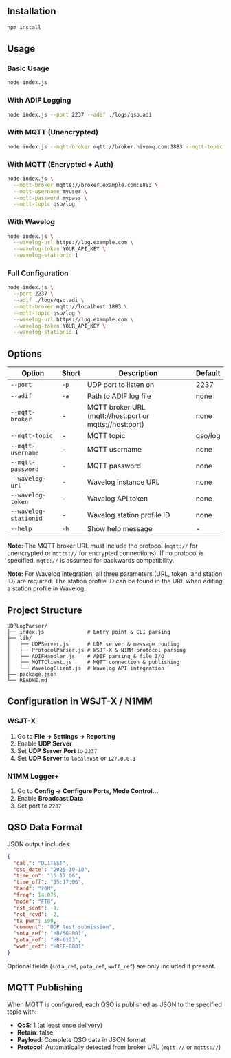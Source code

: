 ## Installation

```bash
npm install
```

## Usage

### Basic Usage

```bash
node index.js
```

### With ADIF Logging

```bash
node index.js --port 2237 --adif ./logs/qso.adi
```

### With MQTT (Unencrypted)

```bash
node index.js --mqtt-broker mqtt://broker.hivemq.com:1883 --mqtt-topic ham/qso
```

### With MQTT (Encrypted + Auth)

```bash
node index.js \
  --mqtt-broker mqtts://broker.example.com:8883 \
  --mqtt-username myuser \
  --mqtt-password mypass \
  --mqtt-topic qso/log
```

### With Wavelog

```bash
node index.js \
  --wavelog-url https://log.example.com \
  --wavelog-token YOUR_API_KEY \
  --wavelog-stationid 1
```

### Full Configuration

```bash
node index.js \
  --port 2237 \
  --adif ./logs/qso.adi \
  --mqtt-broker mqtt://localhost:1883 \
  --mqtt-topic qso/log \
  --wavelog-url https://log.example.com \
  --wavelog-token YOUR_API_KEY \
  --wavelog-stationid 1
```

## Options

| Option | Short | Description | Default |
|--------|-------|-------------|---------|
| `--port` | `-p` | UDP port to listen on | 2237 |
| `--adif` | `-a` | Path to ADIF log file | none |
| `--mqtt-broker` | - | MQTT broker URL (mqtt://host:port or mqtts://host:port) | none |
| `--mqtt-topic` | - | MQTT topic | qso/log |
| `--mqtt-username` | - | MQTT username | none |
| `--mqtt-password` | - | MQTT password | none |
| `--wavelog-url` | - | Wavelog instance URL | none |
| `--wavelog-token` | - | Wavelog API token | none |
| `--wavelog-stationid` | - | Wavelog station profile ID | none |
| `--help` | `-h` | Show help message | - |

**Note:** The MQTT broker URL must include the protocol (`mqtt://` for unencrypted or `mqtts://` for encrypted connections). If no protocol is specified, `mqtt://` is assumed for backwards compatibility.

**Note:** For Wavelog integration, all three parameters (URL, token, and station ID) are required. The station profile ID can be found in the URL when editing a station profile in Wavelog.

## Project Structure

```
UDPLogParser/
├── index.js              # Entry point & CLI parsing
├── lib/
│   ├── UDPServer.js      # UDP server & message routing
│   ├── ProtocolParser.js # WSJT-X & N1MM protocol parsing
│   ├── ADIFHandler.js    # ADIF parsing & file I/O
│   ├── MQTTClient.js     # MQTT connection & publishing
│   └── WavelogClient.js  # Wavelog API integration
├── package.json
└── README.md
```

## Configuration in WSJT-X / N1MM

### WSJT-X
1. Go to **File → Settings → Reporting**
2. Enable **UDP Server**
3. Set **UDP Server Port** to `2237`
4. Set **UDP Server** to `localhost` or `127.0.0.1`

### N1MM Logger+
1. Go to **Config → Configure Ports, Mode Control...**
2. Enable **Broadcast Data**
3. Set port to `2237`

## QSO Data Format

JSON output includes:

```json
{
  "call": "DL1TEST",
  "qso_date": "2025-10-18",
  "time_on": "15:17:06",
  "time_off": "15:17:06",
  "band": "20M",
  "freq": 14.075,
  "mode": "FT8",
  "rst_sent": -1,
  "rst_rcvd": -2,
  "tx_pwr": 100,
  "comment": "UDP test submission",
  "sota_ref": "HB/SG-001",
  "pota_ref": "HB-0123",
  "wwff_ref": "HBFF-0001"
}
```

Optional fields (`sota_ref`, `pota_ref`, `wwff_ref`) are only included if present.

## MQTT Publishing

When MQTT is configured, each QSO is published as JSON to the specified topic with:
- **QoS**: 1 (at least once delivery)
- **Retain**: false
- **Payload**: Complete QSO data in JSON format
- **Protocol**: Automatically detected from broker URL (`mqtt://` or `mqtts://`)